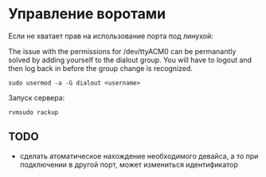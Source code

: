 Управление воротами
======

Eсли не хватает прав на использование порта под линухой:

The issue with the permissions for /dev/ttyACM0 can be permanantly solved by adding yourself to the dialout group. You will have to logout and then log back in before the group change is recognized.
```
sudo usermod -a -G dialout <username>
```


Запуск сервера:
```
rvmsudo rackup
```

TODO
----
- сделать атоматическое нахождение необходимого девайса, а то при подключении в другой порт, может измениться идентификатор
